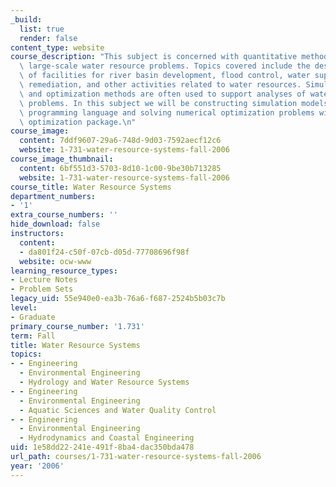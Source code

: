 ```yaml
---
_build:
  list: true
  render: false
content_type: website
course_description: "This subject is concerned with quantitative methods for analyzing\
  \ large-scale water resource problems. Topics covered include the design and management\
  \ of facilities for river basin development, flood control, water supply, groundwater\
  \ remediation, and other activities related to water resources. Simulation models\
  \ and optimization methods are often used to support analyses of water resource\
  \ problems. In this subject we will be constructing simulation models with the MATLAB\xAE\
  \ programming language and solving numerical optimization problems with the GAMS\
  \ optimization package.\n"
course_image:
  content: 7ddf9607-29a6-748d-9d03-7592aecf12c6
  website: 1-731-water-resource-systems-fall-2006
course_image_thumbnail:
  content: 6bf551d3-5703-8d10-1c00-9be30b713285
  website: 1-731-water-resource-systems-fall-2006
course_title: Water Resource Systems
department_numbers:
- '1'
extra_course_numbers: ''
hide_download: false
instructors:
  content:
  - da801f24-c50f-07cb-d05d-77708696f98f
  website: ocw-www
learning_resource_types:
- Lecture Notes
- Problem Sets
legacy_uid: 55e940e0-ea3b-76a6-f687-2524b5b03c7b
level:
- Graduate
primary_course_number: '1.731'
term: Fall
title: Water Resource Systems
topics:
- - Engineering
  - Environmental Engineering
  - Hydrology and Water Resource Systems
- - Engineering
  - Environmental Engineering
  - Aquatic Sciences and Water Quality Control
- - Engineering
  - Environmental Engineering
  - Hydrodynamics and Coastal Engineering
uid: 1e58dd22-241e-491f-8ba4-dac350bda478
url_path: courses/1-731-water-resource-systems-fall-2006
year: '2006'
---
```

